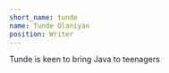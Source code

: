 ```yaml
---
short_name: tunde
name: Tunde Olaniyan
position: Writer
---
```

Tunde is keen to bring Java to teenagers 
